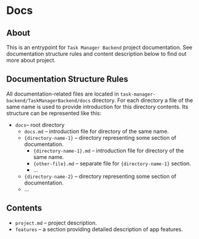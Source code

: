 ﻿# Docs

## About

This is an entrypoint for `Task Manager Backend` project documentation. See documentation structure rules and content description below to find out more about project.

## Documentation Structure Rules

All documentation-related files are located in `task-manager-backend/TaskManagerBackend/docs` directory. For each directory a file of the same name is used to provide introduction for this directory contents. Its structure can be represented like this:
- `docs`– root directory
  - `docs.md` – introduction file for directory of the same name.
  - `{directory-name-1}` – directory representing some section of documentation.
    - `{directory-name-1}.md` – introduction file for directory of the same name.
    - `{other-file}.md` – separate file for `{directory-name-1}` section.
    - ...
  - `{directory-name-2}` – directory representing some section of documentation.
  - ...

## Contents

- `project.md` – project description.
- `features` – a section providing detailed description of app features.